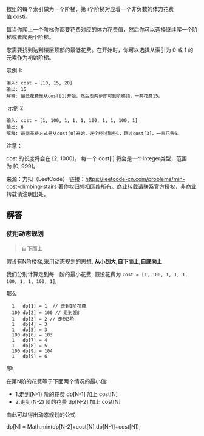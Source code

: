 数组的每个索引做为一个阶梯，第 i个阶梯对应着一个非负数的体力花费值 cost[i](索引从0开始)。

每当你爬上一个阶梯你都要花费对应的体力花费值，然后你可以选择继续爬一个阶梯或者爬两个阶梯。

您需要找到达到楼层顶部的最低花费。在开始时，你可以选择从索引为 0 或 1 的元素作为初始阶梯。

示例 1:

    输入: cost = [10, 15, 20]
    输出: 15
    解释: 最低花费是从cost[1]开始，然后走两步即可到阶梯顶，一共花费15。

 示例 2:

    输入: cost = [1, 100, 1, 1, 1, 100, 1, 1, 100, 1]
    输出: 6
    解释: 最低花费方式是从cost[0]开始，逐个经过那些1，跳过cost[3]，一共花费6。
注意：

cost 的长度将会在 [2, 1000]。
每一个 cost[i] 将会是一个Integer类型，范围为 [0, 999]。

来源：力扣（LeetCode）
链接：https://leetcode-cn.com/problems/min-cost-climbing-stairs
著作权归领扣网络所有。商业转载请联系官方授权，非商业转载请注明出处。


## 解答

### 使用动态规划

> 自下而上

假设有N阶楼梯,采用动态规划的思想, **从小到大,自下而上,自底向上**

我们分别计算走到每一阶的最小花费, 假设花费为 `cost = [1, 100, 1, 1, 1, 100, 1, 1, 100, 1]`,

那么 

      1   dp[1] = 1  // 走到1阶花费      
      100 dp[2] = 100 // 走到2阶
      1   dp[3] = 2 // 走到3阶
      1   dp[4] = 3
      1   dp[5] = 3
      100 dp[6] = 103
      1   dp[7] = 4
      1   dp[8] = 5
      100 dp[9] = 104
      1   dp[9] = 6

即:

在第N阶的花费等于下面两个情况的最小值:

* 1.走到(N-1) 阶的花费 dp[N-1] 加上 cost[N]
* 2.走到(N-2) 阶的花费 dp[N-2] 加上 cost[N]

由此可以得出动态规划的公式

dp[N] = Math.min(dp[N-2]+cost[N],dp[N-1]+cost[N]);
